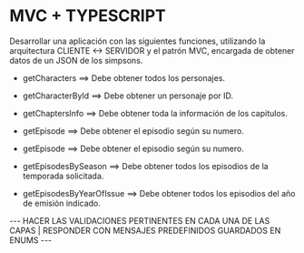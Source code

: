 # MVC + TYPESCRIPT

Desarrollar una aplicación con las siguientes funciones, utilizando la arquitectura CLIENTE <-> SERVIDOR y el patrón MVC, encargada de obtener datos de un JSON de los simpsons.

- getCharacters ==> Debe obtener todos los personajes.

- getCharacterById ==> Debe obtener un personaje por ID.

- getChaptersInfo ==> Debe obtener toda la información de los capitulos.

- getEpisode ==> Debe obtener el episodio según su numero.

- getEpisode ==> Debe obtener el episodio según su numero.

- getEpisodesBySeason ==> Debe obtener todos los episodios de la temporada solicitada.

- getEpisodesByYearOfIssue ==> Debe obtener todos los episodios del año de emisión indicado.

--- HACER LAS VALIDACIONES PERTINENTES EN CADA UNA DE LAS CAPAS | RESPONDER CON MENSAJES PREDEFINIDOS GUARDADOS EN ENUMS ---